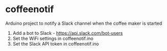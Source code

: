 # coffeenotif
Arduino project to notify a Slack channel when the coffee maker is started

1) Add a bot to Slack - https://api.slack.com/bot-users
2) Set the WiFi settings in coffeenotif.ino
3) Set the Slack API token in coffeenotif.ino
